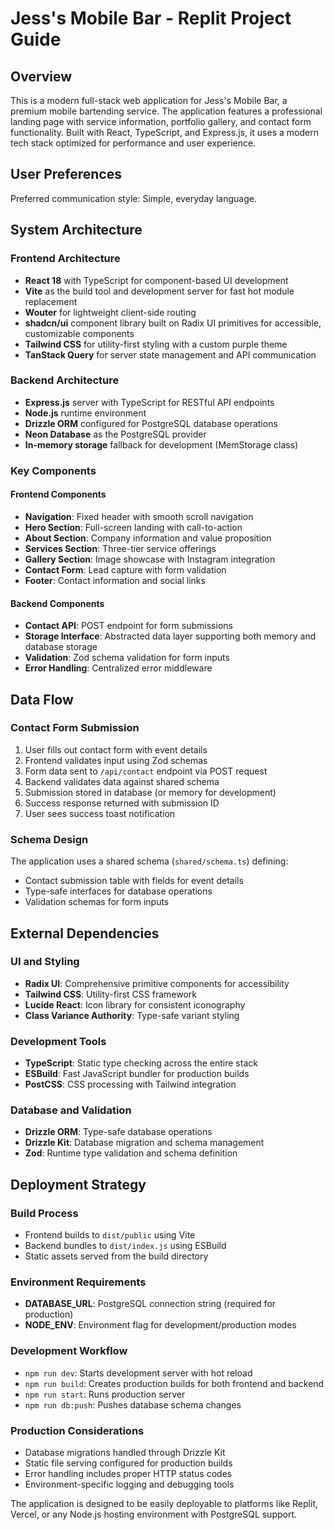 # Jess's Mobile Bar - Replit Project Guide

## Overview

This is a modern full-stack web application for Jess's Mobile Bar, a premium mobile bartending service. The application features a professional landing page with service information, portfolio gallery, and contact form functionality. Built with React, TypeScript, and Express.js, it uses a modern tech stack optimized for performance and user experience.

## User Preferences

Preferred communication style: Simple, everyday language.

## System Architecture

### Frontend Architecture
- **React 18** with TypeScript for component-based UI development
- **Vite** as the build tool and development server for fast hot module replacement
- **Wouter** for lightweight client-side routing
- **shadcn/ui** component library built on Radix UI primitives for accessible, customizable components
- **Tailwind CSS** for utility-first styling with a custom purple theme
- **TanStack Query** for server state management and API communication

### Backend Architecture
- **Express.js** server with TypeScript for RESTful API endpoints
- **Node.js** runtime environment
- **Drizzle ORM** configured for PostgreSQL database operations
- **Neon Database** as the PostgreSQL provider
- **In-memory storage** fallback for development (MemStorage class)

### Key Components

#### Frontend Components
- **Navigation**: Fixed header with smooth scroll navigation
- **Hero Section**: Full-screen landing with call-to-action
- **About Section**: Company information and value proposition
- **Services Section**: Three-tier service offerings
- **Gallery Section**: Image showcase with Instagram integration
- **Contact Form**: Lead capture with form validation
- **Footer**: Contact information and social links

#### Backend Components
- **Contact API**: POST endpoint for form submissions
- **Storage Interface**: Abstracted data layer supporting both memory and database storage
- **Validation**: Zod schema validation for form inputs
- **Error Handling**: Centralized error middleware

## Data Flow

### Contact Form Submission
1. User fills out contact form with event details
2. Frontend validates input using Zod schemas
3. Form data sent to `/api/contact` endpoint via POST request
4. Backend validates data against shared schema
5. Submission stored in database (or memory for development)
6. Success response returned with submission ID
7. User sees success toast notification

### Schema Design
The application uses a shared schema (`shared/schema.ts`) defining:
- Contact submission table with fields for event details
- Type-safe interfaces for database operations
- Validation schemas for form inputs

## External Dependencies

### UI and Styling
- **Radix UI**: Comprehensive primitive components for accessibility
- **Tailwind CSS**: Utility-first CSS framework
- **Lucide React**: Icon library for consistent iconography
- **Class Variance Authority**: Type-safe variant styling

### Development Tools
- **TypeScript**: Static type checking across the entire stack
- **ESBuild**: Fast JavaScript bundler for production builds
- **PostCSS**: CSS processing with Tailwind integration

### Database and Validation
- **Drizzle ORM**: Type-safe database operations
- **Drizzle Kit**: Database migration and schema management
- **Zod**: Runtime type validation and schema definition

## Deployment Strategy

### Build Process
- Frontend builds to `dist/public` using Vite
- Backend bundles to `dist/index.js` using ESBuild
- Static assets served from the build directory

### Environment Requirements
- **DATABASE_URL**: PostgreSQL connection string (required for production)
- **NODE_ENV**: Environment flag for development/production modes

### Development Workflow
- `npm run dev`: Starts development server with hot reload
- `npm run build`: Creates production builds for both frontend and backend
- `npm run start`: Runs production server
- `npm run db:push`: Pushes database schema changes

### Production Considerations
- Database migrations handled through Drizzle Kit
- Static file serving configured for production builds
- Error handling includes proper HTTP status codes
- Environment-specific logging and debugging tools

The application is designed to be easily deployable to platforms like Replit, Vercel, or any Node.js hosting environment with PostgreSQL support.